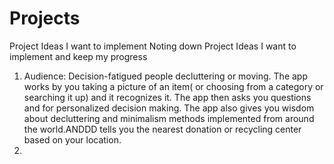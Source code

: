 # Projects
Project Ideas I want to implement 
Noting down Project Ideas I want to implement and keep my progress
1. Audience: Decision-fatigued people decluttering or moving. The app works by  you taking a picture of an item( or choosing from a category or searching it up) and it recognizes it. The app then asks you questions and for personalized decision making. The app also gives you wisdom about decluttering and minimalism methods implemented from around the world.ANDDD tells you the nearest donation or recycling center based on your location.
2. 
   
